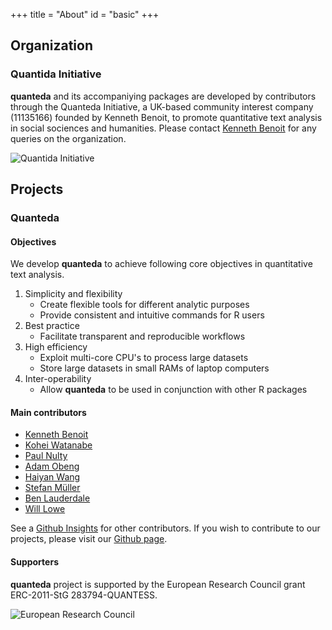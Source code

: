 +++
title = "About"
id = "basic"
+++

## Organization

### Quantida Initiative

**quanteda** and its accompaniying packages are developed by contributors through the Quanteda Initiative, a UK-based community interest company (11135166) founded by Kenneth Benoit, to promote quantitative text analysis in social sociences and humanities. Please contact [Kenneth Benoit](mailto:kbenoit@lse.ac.uk) for any queries on the organization. 

![Quantida Initiative](../img/qi.svg)

## Projects

### Quanteda

#### Objectives

We develop **quanteda** to achieve following core objectives in quantitative text analysis. 

1. Simplicity and flexibility
    * Create flexible tools for different analytic purposes
    * Provide consistent and intuitive commands for R users
2. Best practice
    * Facilitate transparent and reproducible workflows
3. High efficiency
    * Exploit multi-core CPU's to process large datasets
    * Store large datasets in small RAMs of laptop computers  
4. Inter-operability 
    * Allow **quanteda** to be used in conjunction with other R packages

#### Main contributors

* [Kenneth Benoit](https://github.com/kbenoit)
* [Kohei Watanabe](https://github.com/koheiw)
* [Paul Nulty](https://github.com/pnulty) 
* [Adam Obeng](https://github.com/adamobeng) 
* [Haiyan Wang](https://github.com/HaiyanLW)
* [Stefan Müller](https://github.com/stefan-mueller)
* [Ben Lauderdale](https://github.com/lauderdale)
* [Will Lowe](https://github.com/conjugateprior)

See a [Github Insights](https://github.com/quanteda/quanteda/graphs/contributors) for other contributors. If you wish to contribute to our projects, please visit our [Github page](https://github.com/quanteda/quanteda/wiki).

#### Supporters

**quanteda** project is supported by the European Research Council grant ERC-2011-StG 283794-QUANTESS.

![European Research Council](../img/erc.svg)



